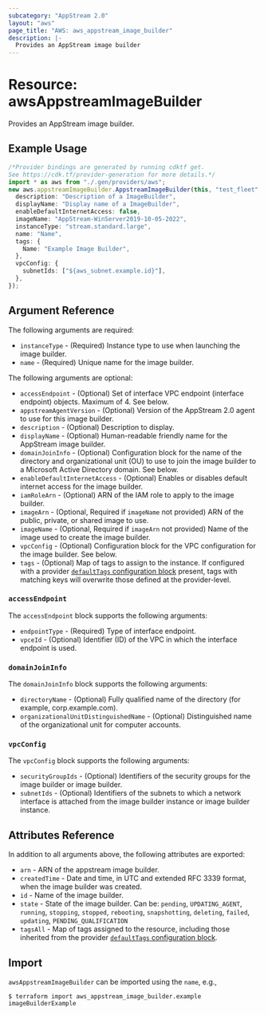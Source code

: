 ```yaml
---
subcategory: "AppStream 2.0"
layout: "aws"
page_title: "AWS: aws_appstream_image_builder"
description: |-
  Provides an AppStream image builder
---
```


# Resource: awsAppstreamImageBuilder

Provides an AppStream image builder.

## Example Usage

```typescript
/*Provider bindings are generated by running cdktf get.
See https://cdk.tf/provider-generation for more details.*/
import * as aws from "./.gen/providers/aws";
new aws.appstreamImageBuilder.AppstreamImageBuilder(this, "test_fleet", {
  description: "Description of a ImageBuilder",
  displayName: "Display name of a ImageBuilder",
  enableDefaultInternetAccess: false,
  imageName: "AppStream-WinServer2019-10-05-2022",
  instanceType: "stream.standard.large",
  name: "Name",
  tags: {
    Name: "Example Image Builder",
  },
  vpcConfig: {
    subnetIds: ["${aws_subnet.example.id}"],
  },
});

```

## Argument Reference

The following arguments are required:

* `instanceType` - (Required) Instance type to use when launching the image builder.
* `name` - (Required) Unique name for the image builder.

The following arguments are optional:

* `accessEndpoint` - (Optional) Set of interface VPC endpoint (interface endpoint) objects. Maximum of 4. See below.
* `appstreamAgentVersion` - (Optional) Version of the AppStream 2.0 agent to use for this image builder.
* `description` - (Optional) Description to display.
* `displayName` - (Optional) Human-readable friendly name for the AppStream image builder.
* `domainJoinInfo` - (Optional) Configuration block for the name of the directory and organizational unit (OU) to use to join the image builder to a Microsoft Active Directory domain. See below.
* `enableDefaultInternetAccess` - (Optional) Enables or disables default internet access for the image builder.
* `iamRoleArn` - (Optional) ARN of the IAM role to apply to the image builder.
* `imageArn` - (Optional, Required if `imageName` not provided) ARN of the public, private, or shared image to use.
* `imageName` - (Optional, Required if `imageArn` not provided) Name of the image used to create the image builder.
* `vpcConfig` - (Optional) Configuration block for the VPC configuration for the image builder. See below.
* `tags` - (Optional) Map of tags to assign to the instance. If configured with a provider [`defaultTags` configuration block](https://registry.terraform.io/providers/hashicorp/aws/latest/docs#default_tags-configuration-block) present, tags with matching keys will overwrite those defined at the provider-level.

### `accessEndpoint`

The `accessEndpoint` block supports the following arguments:

* `endpointType` - (Required) Type of interface endpoint.
* `vpceId` - (Optional) Identifier (ID) of the VPC in which the interface endpoint is used.

### `domainJoinInfo`

The `domainJoinInfo` block supports the following arguments:

* `directoryName` - (Optional) Fully qualified name of the directory (for example, corp.example.com).
* `organizationalUnitDistinguishedName` - (Optional) Distinguished name of the organizational unit for computer accounts.

### `vpcConfig`

The `vpcConfig` block supports the following arguments:

* `securityGroupIds` - (Optional) Identifiers of the security groups for the image builder or image builder.
* `subnetIds` - (Optional) Identifiers of the subnets to which a network interface is attached from the image builder instance or image builder instance.

## Attributes Reference

In addition to all arguments above, the following attributes are exported:

* `arn` - ARN of the appstream image builder.
* `createdTime` -  Date and time, in UTC and extended RFC 3339 format, when the image builder was created.
* `id` - Name of the image builder.
* `state` - State of the image builder. Can be: `pending`, `UPDATING_AGENT`, `running`, `stopping`, `stopped`, `rebooting`, `snapshotting`, `deleting`, `failed`, `updating`, `PENDING_QUALIFICATION`
* `tagsAll` - Map of tags assigned to the resource, including those inherited from the provider [`defaultTags` configuration block](https://registry.terraform.io/providers/hashicorp/aws/latest/docs#default_tags-configuration-block).

## Import

`awsAppstreamImageBuilder` can be imported using the `name`, e.g.,

```console
$ terraform import aws_appstream_image_builder.example imageBuilderExample
```
